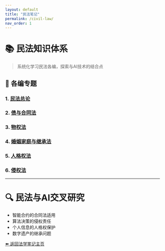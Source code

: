 ```yaml
---
layout: default
title: "民法笔记"
permalink: /civil-law/
nav_order: 1
---
```


# 📚 民法知识体系

> 系统化学习民法各编，探索与AI技术的结合点

## 🎯 各编专题

### 1. [民法总论](/civil-law/general-theory/)

### 2. [债与合同法](/civil-law/obligation-contract/)

### 3. [物权法](/civil-law/property-law/)

### 4. [婚姻家庭与继承法](/civil-law/family-inheritance/)

### 5. [人格权法](/civil-law/personality-rights/)

### 6. [侵权法](/civil-law/tort-law/)

---

# 🔍 民法与AI交叉研究
- 智能合约的合同法适用
- 算法决策的侵权责任
- 个人信息的人格权保护
- 数字遗产的继承问题

[⬅️ 返回法学笔记主页](/legal-notes/)

